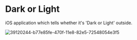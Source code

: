 # Dark or Light
iOS application which tells whether it's 'Dark or Light' outside.

![39120244-b77e85fe-470f-11e8-82e5-72548054e3f5](https://user-images.githubusercontent.com/27081861/48304589-16ee7d80-e546-11e8-8120-6af8cfb867e1.png)
